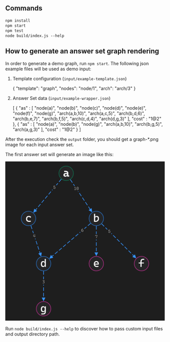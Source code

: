 ## Commands
    npm install
    npm start
    npm test
    node build/index.js --help

## How to generate an answer set graph rendering

In order to generate a demo graph, run `npm start`.  The following json example files will be used as demo input:

1) Template configuration (`input/example-template.json`)


    {
        "template": "graph",
        "nodes": "node/1",
        "arch": "arch/3"
    }

2) Answer Set data (`input/example-wrapper.json`)


    [
        {
            "as" : [
                "node(a)", "node(b)",
                "node(c)", "node(d)",
                "node(e)", "node(f)",
                "node(g)",
                "arch(a,b,10)",
                "arch(a,c,5)",
                "arch(b,d,6)",
                "arch(b,e,7)",
                "arch(b,f,5)",
                "arch(c,d,4)",
                "arch(d,g,3)"
            ],
            "cost" : "1@2"
        },
        {
            "as" : [
                "node(a)",
                "node(b)",
                "node(g)",
                "arch(a,b,10)",
                "arch(b,g,5)",
                "arch(a,g,3)"
            ],
            "cost" : "1@2"
        }
    ]

After the execution check the `output` folder, you should get a graph-*.png image for each input answer set.

The first answer set will generate an image like this:

![example](graph-example.png "Example graph")

Run `node build/index.js --help` to discover how to pass custom input files and output directory path.